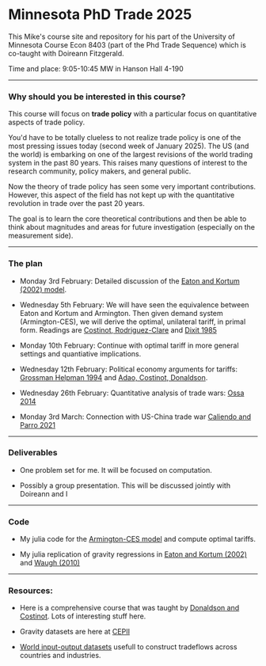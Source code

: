 # Minnesota PhD Trade 2025

This Mike's course site and repository for his part of the University of Minnesota Course Econ 8403 (part of the Phd Trade Sequence) which is co-taught with Doireann Fitzgerald.

Time and place: 9:05-10:45 MW in Hanson Hall 4-190

---

### Why should you be interested in this course?

This course will focus on **trade policy** with a particular focus on quantitative aspects of trade policy. 

You'd have to be totally clueless to not realize trade policy is one of the most pressing issues today (second week of January 2025). The US (and the world) is embarking on one of the largest revisions of the world trading system in the past 80 years. This raises many questions of interest to the research community, policy makers, and general public. 

Now the theory of trade policy has seen some very important contributions. However, this aspect of the field has not kept up with the quantitative revolution in trade over the past 20 years. 

The goal is to learn the core theoretical contributions and then be able to think about magnitudes and areas for future investigation (especially on the measurement side).

---

### The plan

* Monday 3rd February: Detailed discussion of the [Eaton and Kortum (2002) model](./readings/EK2002.pdf). 

* Wednesday 5th February: We will have seen the equivalence between Eaton and Kortum and Armington. Then given demand system (Armington-CES), we will derive the optimal, unilateral tariff, in primal form. Readings are [Costinot, Rodriguez-Clare](./readings/CRC_Handbook.pdf) and [Dixit 1985](./readings/dixit-1985.pdf)

* Monday 10th February: Continue with optimal tariff in more general settings and quantiative implications.

* Wednesday 12th February: Political economy arguments for tariffs: [Grossman Helpman 1994](./readings/grossman-helpman.pdf) and [Adao, Costinot, Donaldson](https://www.nber.org/papers/w31798).

* Wednesday 26th February: Quantitative analysis of trade wars: [Ossa 2014](./readings/ossa-2014.pdf)

* Monday 3rd March: Connection with US-China trade war [Caliendo and Parro 2021](https://www.nber.org/papers/w29051) 

---

### Deliverables

* One problem set for me. It will be focused on computation.

* Possibly a group presentation. This will be discussed jointly with Doireann and I 

---

### Code

* My julia code for the [Armington-CES model](https://github.com/mwaugh0328/julia-armington) and compute optimal tariffs.

* My julia replication of gravity regressions in [Eaton and Kortum (2002)](https://github.com/mwaugh0328/julia-eaton-kortum) and [Waugh (2010)](https://www.waugheconomics.com/uploads/2/2/5/6/22563786/sr435_itid.pdf) 

---

### Resources:

* Here is a comprehensive course that was taught by [Donaldson and Costinot](https://dave-donaldson.com/teaching/#tab-id-1). Lots of interesting stuff here.

* Gravity datasets are here at [CEPII](https://www.cepii.fr/CEPII/en/bdd_modele/bdd_modele.asp)

* [World input-output datasets](https://www.rug.nl/ggdc/valuechain/wiod/?lang=en) usefull to construct tradeflows across countries and industries.



